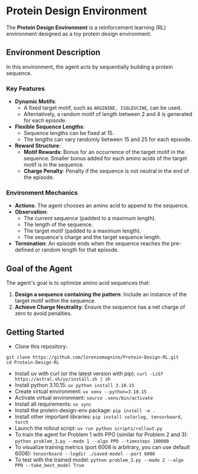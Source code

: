 # Protein Design Environment

The **Protein Design Environment** is a reinforcement learning (RL) environment designed as a toy protein design
environment.

## Environment Description

In this environment, the agent acts by sequentially building a protein sequence.

### Key Features

- **Dynamic Motifs**:
    - A fixed target motif, such as `ARGININE, ISOLEUCINE`, can be used.
    - Alternatively, a random motif of length between 2 and 4 is generated for each episode.
- **Flexible Sequence Lengths**:
    - Sequence lengths can be fixed at 15.
    - The lengths can vary randomly between 15 and 25 for each episode.
- **Reward Structure**:
    - **Motif Rewards**: Bonus for an occurrence of the target motif in the sequence. Smaller bonus added for each amino acids of the target motif is in the sequence.
    - **Charge Penalty**: Penalty if the sequence is not neutral in the end of the episode.

### Environment Mechanics

- **Actions**: The agent chooses an amino acid to append to the sequence.
- **Observation**:
    - The current sequence (padded to a maximum length).
    - The length of the sequence.
    - The target motif (padded to a maximum length).
    - The sequence's charge and the target sequence length.
- **Termination**: An episode ends when the sequence reaches the pre-defined or random length for that episode.

## Goal of the Agent

The agent's goal is to optimize amino acid sequences that:

1. **Design a sequence containing the pattern**: Include an instance of the target motif within the sequence.
2. **Achieve Charge Neutrality**: Ensure the sequence has a net charge of zero to avoid penalties.

## Getting Started

- Clone this repository:

```
git clone https://github.com/lorenzomagnino/Protein-Design-RL.git
cd Protein-Design-RL
```

- Install uv with curl (or the latest version with pip): ```curl -LsSf https://astral.sh/uv/install.sh | sh```
- Install python 3.10.15: ```uv python install 3.10.15```
- Create virtual environment: ```uv venv --python=3.10.15```
- Activate virtual environment: ```source .venv/bin/activate```
- Install all requirements: ```uv sync```
- Install the protein-design-env package: ```pip install -e .```
- Install other important libraries: ```pip install colorlog, tensorboard, torch```
- Launch the rollout script: ```uv run python scripts/rollout.py```
- To train the agent for Problem 1 with PPO (similar for Problem 2 and 3): ```python problem_3.py --mode 1 --algo PPO --timesteps 100000```
- To visualize training metrics (port 6008 is arbitrary, you can use default 6006): ```tensorboard --logdir ./saved-model --port 6008```
- To test with the trained model: ```python problem_3.py --mode 2 --algo PPO --take_best_model True```